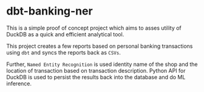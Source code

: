 # dbt-banking-ner
This is a simple proof of concept project which aims to asses utility of DuckDB as a quick and efficient analytical tool. 

This project creates a few reports based on personal banking transactions using `dbt` and syncs the reports back as `CSVs`. 

Further, `Named Entity Recognition` is used identity name of the shop and the location of transaction based on transaction description. Python API for DuckDB is used to persist the results back into the database and do ML inference. 

